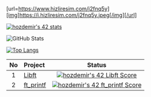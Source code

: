 [url=https://www.hizliresim.com/j2fnq5y][img]https://i.hizliresim.com/j2fnq5y.jpeg[/img][/url]

[![hozdemir's 42 stats](https://badge42.vercel.app/api/v2/cl96wo4gz00360gla3dv8dxpx/stats?cursusId=21&coalitionId=198)](https://github.com/JaeSeoKim/badge42)

![GitHub Stats](https://github-readme-stats.vercel.app/api?username=ifmai&theme=tokyonight)

[![Top Langs](https://github-readme-stats.vercel.app/api/top-langs/?username=ifmai&layout=compact&theme=tokyonight)](https://github.com/ifmai)


| No  | Project                                     | Status |
| :-: | :------------------------------------------ | :----: |
| 1   | [Libft](../../../libft)               | [![hozdemir's 42 Libft Score](https://badge42.vercel.app/api/v2/cl96wo4gz00360gla3dv8dxpx/project/2817477)](https://github.com/JaeSeoKim/badge42)  |
| 2   | [ft_printf](../../../ft_printf)                | [![hozdemir's 42 ft_printf Score](https://badge42.vercel.app/api/v2/cl96wo4gz00360gla3dv8dxpx/project/2833121)](https://github.com/JaeSeoKim/badge42)  |  
